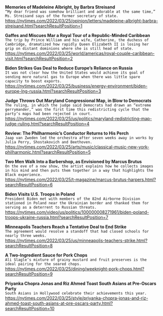 **Memories of Madeleine Albright, by Barbra Streisand**\
`“My dear friend was somehow brilliant and adorable at the same time,” Ms. Streisand says of the former secretary of state.`\
https://nytimes.com/2022/03/25/opinion/letters/madeleine-albright-barbra-streisand.html?searchResultPosition=1

**Gaffes and Miscues Mar a Royal Tour of a Republic-Minded Caribbean**\
`The trip by Prince William and his wife, Catherine, the duchess of Cambridge, dramatized how rapidly Queen Elizabeth II is losing her grip on distant dominions where she is still head of state.`\
https://nytimes.com/2022/03/25/world/americas/royal-couple-caribbean-visit.html?searchResultPosition=2

**Biden Strikes Gas Deal to Reduce Europe’s Reliance on Russia**\
`It was not clear how the United States would achieve its goal of sending more natural gas to Europe when there was little spare capacity to boost exports.`\
https://nytimes.com/2022/03/25/business/energy-environment/biden-europe-lng-russia.html?searchResultPosition=3

**Judge Throws Out Maryland Congressional Map, in Blow to Democrats**\
`The ruling, in which the judge said Democrats had drawn an “extreme gerrymander,” was the first time this redistricting cycle that the party’s maps had been rejected in court.`\
https://nytimes.com/2022/03/25/us/politics/maryland-redistricting-map-judge-ruling.html?searchResultPosition=4

**Review: The Philharmonic’s Conductor Returns to His Perch**\
`Jaap van Zweden led the orchestra after seven weeks away in works by Julia Perry, Shostakovich and Beethoven.`\
https://nytimes.com/2022/03/25/arts/music/classical-music-new-york-philharmonic.html?searchResultPosition=5

**Two Men Walk Into a Barbershop, as Envisioned by Marcus Brutus**\
`On the eve of a new show, the artist explains how he collects images in his mind and then puts them together in a way that highlights the Black experience.`\
https://nytimes.com/2022/03/25/t-magazine/marcus-brutus-harpers.html?searchResultPosition=6

**Biden Visits U.S. Troops in Poland**\
`President Biden met with members of the 82nd Airborne Division stationed in Poland near the Ukrainian border and thanked them for serving as a deterrent to Russian threats.`\
https://nytimes.com/video/us/politics/100000008271961/biden-poland-troops-ukraine-russia.html?searchResultPosition=7

**Minneapolis Teachers Reach a Tentative Deal to End Strike**\
`The agreement would resolve a standoff that had closed schools for nearly three weeks.`\
https://nytimes.com/2022/03/25/us/minneapolis-teachers-strike.html?searchResultPosition=8

**A Two-Ingredient Sauce for Pork Chops**\
`Ali Slagle’s mixture of grainy mustard and fruit preserves is the ideal pairing for the seared chops.`\
https://nytimes.com/2022/03/25/dining/weeknight-pork-chops.html?searchResultPosition=9

**Priyanka Chopra Jonas and Riz Ahmed Toast South Asians at Pre-Oscars Party**\
`South Asians in Hollywood celebrate their achievements this year.`\
https://nytimes.com/2022/03/25/style/priyanka-chopra-jonas-and-riz-ahmed-toast-south-asians-at-pre-oscars-party.html?searchResultPosition=10

